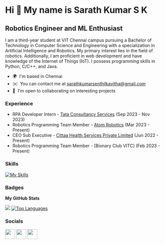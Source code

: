 Hi 👋 My name is Sarath Kumar S K
===================================

Robotics Engineer and ML Enthusiast
-----------------------------------

I am a third-year student at VIT Chennai campus pursuing a Bachelor of Technology in Computer Science and Engineering with a specialization in Artificial Intelligence and Robotics. My primary interest lies in the field of robotics. Additionally, I am proficient in web development and have knowledge of the Internet of Things (IoT). I possess programming skills in Python, C/C++, and Java.

* 🌍  I'm based in Chennai
* ✉️  You can contact me at [sarathkumarsenthilkavitha@gmail.com](mailto:sarathkumarsenthilkavitha@gmail.com)
* 🤝  I'm open to collaborating on interesting projects

### Experience

* RPA Developer Intern - [Tata Consultancy Services](https://www.tcs.com/) (Sep 2023 - Nov 2023)
* Robotics Programming Team Member - [Atom Robotics](https://atomrobotics.github.io/) (Mar 2023 - Present)
* CEO Sub Executive - [Cittaa Health Services Private Limited](https://cittaa.in/) (Jun 2022 - Present)
* Robotics Programming Team Member - [Bionary Club VITC] (Feb 2023 - Present)

### Skills

[![My Skills](https://skillicons.dev/icons?i=ros,raspberrypi,arduino,vscode,js,html,css,atom,angular,bash,c,cpp,bootstrap,cmake,bots,django,figma,firebase,gcp,git,github,ai,java,linux,matlab,mysql,mongodb,nodejs,php,powershell,postman,py,pytorch,react,r,stackoverflow,tensorflow,visualstudio)](https://skillicons.dev)

### Badges

<b>My GitHub Stats</b>

<p>
<!-- <a href="https://github.com/SKSK052003"><img src="https://github-readme-stats.vercel.app/api?username=SKSK052003&show_icons=true&hide=&count_private=true&title_color=0891b2&text_color=ffffff&icon_color=0891b2&bg_color=1c1917&hide_border=true&show_icons=true" alt="Sarath's GitHub stats" /></a> -->
<a href="https://github.com/SKSK052003"><img src="https://github-readme-streak-stats.herokuapp.com/?user=SKSK052003&stroke=ffffff&background=1c1917&ring=0891b2&fire=0891b2&currStreakNum=ffffff&currStreakLabel=0891b2&sideNums=ffffff&sideLabels=ffffff&dates=ffffff&hide_border=true" /></a>
<a href="https://github.com/SKSK052003" align="left"><img src="https://github-readme-stats.vercel.app/api/top-langs/?username=SKSK052003&langs_count=8&title_color=0891b2&text_color=ffffff&icon_color=0891b2&bg_color=1c1917&hide_border=true&locale=en&custom_title=Top%20%Languages&layout=compact" alt="Top Languages" /></a>
</p>

### Socials

<p align="left"> <a href="https://github.com/SKSK052003" target="_blank" rel="noreferrer"><img src="https://www.flaticon.com/free-icon/github_2504911?term=github&page=1&position=10&origin=search&related_id=2504911" width="32" height="32" /></a>  
<a href="https://www.instagram.com/___sksk__05___/" target="_blank" rel="noreferrer"><img src="https://raw.githubusercontent.com/danielcranney/readme-generator/main/public/icons/socials/instagram.svg" width="32" height="32" /></a> 
<a href="https://www.linkedin.com/in/sarath-kumar-sk/" target="_blank" rel="noreferrer"><img src="https://raw.githubusercontent.com/danielcranney/readme-generator/main/public/icons/socials/linkedin.svg" width="32" height="32" /></a></p>
